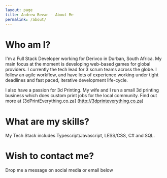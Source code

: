 ```yaml
---
layout: page
title: Andrew Bevan - About Me
permalink: /about/
---
```


# Who am I?
I'm a Full Stack Developer working for Derivco in Durban, South Africa. My main focus at the moment is developing web-based games for global providers. I currently the tech lead for 3 scrum teams across the globe. I follow an agile workflow, and have lots of experience working under tight deadlines and fast paced, iterative development life-cycle. 

I also have a passion for 3d Printing. My wife and I run a small 3d printing business which does custom print jobs for the local community. Find out more at [3dPrintEverything.co.za] (http://3dprinteverything.co.za)

# What are my skills?
My Tech Stack includes Typescript/Javascript, LESS/CSS, C# and SQL. 

# Wish to contact me?
Drop me a message on social media or email below


